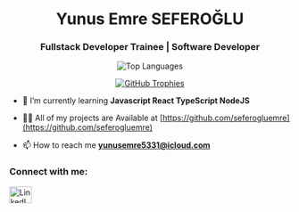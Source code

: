 <h1 align="center">Yunus Emre SEFEROĞLU</h1>
<h3 align="center">Fullstack Developer Trainee | Software Developer</h3>

<!-- Top Languages -->
<div align="center">
  <img src="https://github-readme-stats.vercel.app/api/top-langs?username=seferogluemre&show_icons=true&locale=en&layout=compact" alt="Top Languages" />
</div>

<!-- GitHub Trophies -->
<p align="center">
  <a href="https://github.com/ryo-ma/github-profile-trophy">
    <img src="https://github-profile-trophy.vercel.app/?username=seferogluemre" alt="GitHub Trophies" />
  </a>
</p>

- 🌱 I’m currently learning **Javascript React TypeScript NodeJS**

- 👨‍💻 All of my projects are Available at [https://github.com/seferogluemre](https://github.com/seferogluemre)

- 📫 How to reach me **yunusemre5331@icloud.com**

<h3 align="left">Connect with me:</h3>
<p align="left">
  <a href="https://linkedin.com/in/https://www.linkedin.com/in/yunus-emre-sefero%c4%9flu-251301318/" target="blank">
    <img align="center" src="https://raw.githubusercontent.com/rahuldkjain/github-profile-readme-generator/master/src/images/icons/Social/linked-in-alt.svg" alt="LinkedIn Profile" height="30" width="40" />
  </a>
</p>
